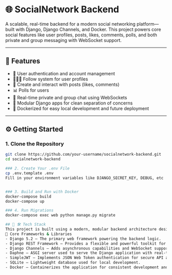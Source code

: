 # 🌐 SocialNetwork Backend

A scalable, real-time backend for a modern social networking platform—built with Django, Django Channels, and Docker. This project powers core social features like user profiles, posts, likes, comments, polls, and both private and group messaging with WebSocket support.

---

## 🚀 Features

- 🔐 User authentication and account management
- 🧑‍🤝‍🧑 Follow system for user profiles
- 📝 Create and interact with posts (likes, comments)
- 📊 Polls for users
- 💬 Real-time private and group chat using WebSockets
- 🧠 Modular Django apps for clean separation of concerns
- 🐳 Dockerized for easy local development and future deployment

---

## ⚙️ Getting Started

### 1. Clone the Repository
```bash
git clone https://github.com/your-username/socialnetwork-backend.git
cd socialnetwork-backend

### 2. Create Your .env File
cp .env.template .env
Fill in your environment variables like DJANGO_SECRET_KEY, DEBUG, etc


### 3. Build and Run with Docker
docker-compose build
docker-compose up

### 4. Run Migrations
docker-compose exec web python manage.py migrate

## 🧱 🛠️ Tech Stack
This project is built using a modern, modular backend architecture designed for scalability and real-time performance.
🔧 Core Frameworks & Libraries
- Django 5.2 – The primary web framework powering the backend logic.
- Django REST Framework – Provides a flexible and powerful toolkit for building RESTful APIs.
- Django Channels – Adds asynchronous capabilities and WebSocket support to Django.
- Daphne – ASGI server used to serve the Django application with real-time support.
- SimpleJWT – Implements JSON Web Token authentication for secure API access.
- SQLite – Lightweight database used for local development.
- Docker – Containerizes the application for consistent development and deployment environments


